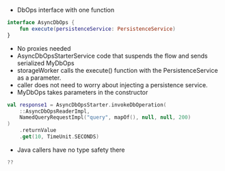 - DbOps interface with one function

```kotlin
interface AsyncDbOps {
    fun execute(persistenceService: PersistenceService)
}
```

- No proxies needed
- AsyncDbOpsStarterService code that suspends the flow and sends serialized MyDbOps
- storageWorker calls the execute() function with the PersistenceService as a parameter.
- caller does not need to worry about injecting a persistence service.
- MyDbOps takes parameters in the constructor

```kotlin
val response1 = AsyncDbOpsStarter.invokeDbOperation(
    ::AsyncDbOpsReaderImpl,
    NamedQueryRequestImpl("query", mapOf(), null, null, 200)
)
    .returnValue
    .get(10, TimeUnit.SECONDS)
```
- Java callers have no type safety there
```java
??
```
